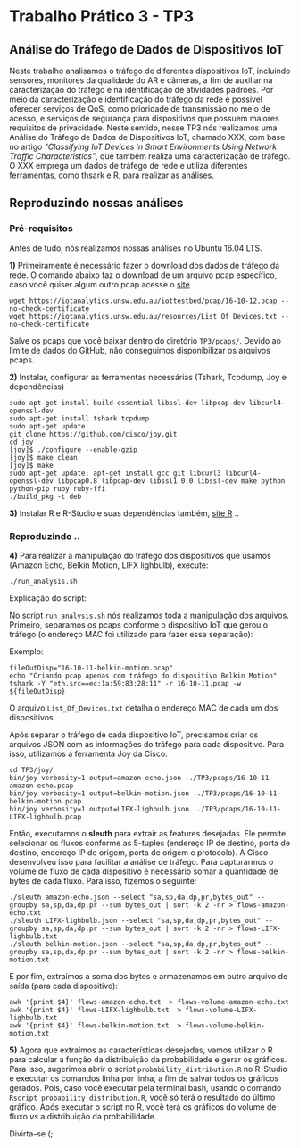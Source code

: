 # Trabalho Prático 3 - TP3
 
## Análise do Tráfego de Dados de Dispositivos IoT

Neste trabalho analisamos o tráfego de diferentes dispositivos IoT, incluindo sensores, monitores da qualidade do AR e câmeras, a fim de auxiliar na caracterização do tráfego e na identificação de atividades padrões. Por meio da caracterização e identificação do tráfego da rede é possível oferecer serviços de QoS, como prioridade de transmissão no meio de acesso, e serviços de segurança para dispositivos que possuem maiores requisitos de privacidade. Neste sentido, nesse TP3 nós realizamos uma Análise do Tráfego de Dados de Dispositivos IoT, chamado XXX, com base no artigo *"Classifying IoT Devices in Smart Environments Using Network Traffic Characteristics"*, que também realiza uma caracterização de tráfego. O XXX emprega um dados de tráfego de rede e utiliza diferentes ferramentas, como thsark e R, para realizar as análises.


## Reproduzindo nossas análises

### Pré-requisitos

Antes de tudo, nós realizamos nossas análises no Ubuntu 16.04 LTS.

**1)** Primeiramente é necessário fazer o download dos dados de tráfego da rede. O comando abaixo faz o download de um arquivo pcap específico, caso você quiser algum outro pcap acesse o [site](https://iotanalytics.unsw.edu.au/iottraces.html). 

```
wget https://iotanalytics.unsw.edu.au/iottestbed/pcap/16-10-12.pcap --no-check-certificate
wget https://iotanalytics.unsw.edu.au/resources/List_Of_Devices.txt --no-check-certificate
```

Salve os pcaps que você baixar dentro do diretório ```TP3/pcaps/```. Devido ao limite de dados do GitHub, não conseguimos disponibilizar os arquivos pcaps.

**2)** Instalar, configurar as ferramentas necessárias (Tshark, Tcpdump, Joy e dependências) 

```
sudo apt-get install build-essential libssl-dev libpcap-dev libcurl4-openssl-dev
sudo apt-get install tshark tcpdump
sudo apt-get update
git clone https://github.com/cisco/joy.git
cd joy
[joy]$ ./configure --enable-gzip
[joy]$ make clean
[joy]$ make
sudo apt-get update; apt-get install gcc git libcurl3 libcurl4-openssl-dev libpcap0.8 libpcap-dev libssl1.0.0 libssl-dev make python python-pip ruby ruby-ffi
./build_pkg -t deb

```

**3)** Instalar R e R-Studio e suas dependências também, [site R](https://cloud.r-project.org/bin/linux/ubuntu/README.html) ..

### Reproduzindo ..

**4)** Para realizar a manipulação do tráfego dos dispositivos que usamos (Amazon Echo, Belkin Motion, LIFX lighbulb), execute:

```
./run_analysis.sh
``` 

Explicação do script:

No script ```run_analysis.sh``` nós realizamos toda a manipulação dos arquivos. Primeiro, separamos os pcaps conforme o dispositivo IoT que gerou o tráfego (o endereço MAC foi utilizado para fazer essa separação):

Exemplo:
```
fileOutDisp="16-10-11-belkin-motion.pcap"
echo "Criando pcap apenas com tráfego do dispositivo Belkin Motion"
tshark -Y "eth.src==ec:1a:59:83:28:11" -r 16-10-11.pcap -w ${fileOutDisp}

```
O arquivo ```List_Of_Devices.txt``` detalha o endereço MAC de cada um dos dispositivos.
  
Após separar o tráfego de cada dispositivo IoT, precisamos criar os arquivos JSON com as informações do tráfego para cada dispositivo. Para isso, utilizamos a ferramenta Joy da Cisco:

```
cd TP3/joy/
bin/joy verbosity=1 output=amazon-echo.json ../TP3/pcaps/16-10-11-amazon-echo.pcap
bin/joy verbosity=1 output=belkin-motion.json ../TP3/pcaps/16-10-11-belkin-motion.pcap
bin/joy verbosity=1 output=LIFX-lighbulb.json ../TP3/pcaps/16-10-11-LIFX-lighbulb.pcap
```

Então, executamos o **sleuth** para extrair as features desejadas. Ele permite selecionar os fluxos conforme as 5-tuples (endereço IP de destino, porta de destino, endereço IP de origem, porta de origem e protocolo). A Cisco desenvolveu isso para facilitar a análise de tráfego. Para capturarmos o volume de fluxo de cada dispositivo é necessário somar a quantidade de bytes de cada fluxo. Para isso, fizemos o seguinte:

```
./sleuth amazon-echo.json --select "sa,sp,da,dp,pr,bytes_out" --groupby sa,sp,da,dp,pr --sum bytes_out | sort -k 2 -nr > flows-amazon-echo.txt
./sleuth LIFX-lighbulb.json --select "sa,sp,da,dp,pr,bytes_out" --groupby sa,sp,da,dp,pr --sum bytes_out | sort -k 2 -nr > flows-LIFX-lighbulb.txt
./sleuth belkin-motion.json --select "sa,sp,da,dp,pr,bytes_out" --groupby sa,sp,da,dp,pr --sum bytes_out | sort -k 2 -nr > flows-belkin-motion.txt
```

E por fim, extraímos a soma dos bytes e armazenamos em outro arquivo de saída (para cada dispositivo):

```
awk '{print $4}' flows-amazon-echo.txt  > flows-volume-amazon-echo.txt 
awk '{print $4}' flows-LIFX-lighbulb.txt  > flows-volume-LIFX-lighbulb.txt 
awk '{print $4}' flows-belkin-motion.txt  > flows-volume-belkin-motion.txt 
```

**5)** Agora que extraímos as características desejadas, vamos utilizar o R para calcular a função da distribuição da probabilidade e gerar os gráficos. Para isso, sugerimos abrir o script ```probability_distribution.R``` no R-Studio e executar os comandos linha por linha, a fim de salvar todos os gráficos gerados. Pois, caso você executar pela terminal bash, usando o comando ```Rscript probability_distribution.R```, você só terá o resultado do último gráfico. Após executar o script no R, você terá os gráficos do volume de fluxo *vs* a distribuição da probabilidade.

Divirta-se (;



